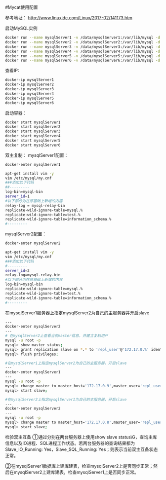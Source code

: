 #Mycat使用配置

参考地址：
http://www.linuxidc.com/Linux/2017-02/141173.htm

启动MySQL实例
```sh
docker run --name mysqlServer1 -v /data/mysqlServer1:/var/lib/mysql -d zhaojianhui129/mysql:8 --character-set-server=utf8 --collation-server=utf8_general_ci
docker run --name mysqlServer2 -v /data/mysqlServer2:/var/lib/mysql -d zhaojianhui129/mysql:8 --character-set-server=utf8 --collation-server=utf8_general_ci
docker run --name mysqlServer3 -v /data/mysqlServer3:/var/lib/mysql -d zhaojianhui129/mysql:8 --character-set-server=utf8 --collation-server=utf8_general_ci
docker run --name mysqlServer4 -v /data/mysqlServer4:/var/lib/mysql -d zhaojianhui129/mysql:8 --character-set-server=utf8 --collation-server=utf8_general_ci
docker run --name mysqlServer5 -v /data/mysqlServer5:/var/lib/mysql -d zhaojianhui129/mysql:8 --character-set-server=utf8 --collation-server=utf8_general_ci
docker run --name mysqlServer6 -v /data/mysqlServer6:/var/lib/mysql -d zhaojianhui129/mysql:8 --character-set-server=utf8 --collation-server=utf8_general_ci
```
查看IP:
```sh
docker-ip mysqlServer1
docker-ip mysqlServer2
docker-ip mysqlServer3
docker-ip mysqlServer4
docker-ip mysqlServer5
docker-ip mysqlServer6
```
启动容器：
```sh
docker start mysqlServer1
docker start mysqlServer2
docker start mysqlServer3
docker start mysqlServer4
docker start mysqlServer5
docker start mysqlServer6
```

双主复制：
mysqlServer1配置：
```sh
docker-enter mysqlServer1
```
```sh
apt-get install vim -y
vim /etc/mysql/my.cnf
###添加以下代码
##---------
log-bin=mysql-bin
server_id=1
#以下部分为在原基础上新增的内容
relay-log = mysql-relay-bin
replicate-wild-ignore-table=mysql.%
replicate-wild-ignore-table=test.%
replicate-wild-ignore-table=information_schema.%
#---------
```

mysqlServer2配置：
```sh
docker-enter mysqlServer2
```
```sh
apt-get install vim -y
vim /etc/mysql/my.cnf
###添加以下代码
#---------
server_id=2
relay-log=mysql-relay-bin
#以下部分为在原基础上新增的内容
log-bin=mysql-bin
replicate-wild-ignore-table=mysql.%
replicate-wild-ignore-table=test.%
replicate-wild-ignore-table=information_schema.%
#---------
```

在mysqlServer1服务器上指定mysqlServer2为自己的主服务器并开启slave
```sh
---
docker-enter mysqlServer2
---
# 在mysqlServer2上查看当前master信息，并建立复制用户
mysql -u root -p
mysql> show master status;
mysql> grant replication slave on *.* to 'repl_user'@'172.17.0.%' identified by '123456';
mysql> flush privileges;

#在mysqlServer1上指定mysqlServer2为自己的主服务器，开启slave
---
docker-enter mysqlServer1
---
mysql -u root -p
mysql> change master to master_host='172.17.0.9',master_user='repl_user',master_password='123456',master_log_file='mysql-bin.000001',master_log_pos=493;
mysql> start slave;

#在mysqlServer2上指定mysqlServer1为自己的主服务器，开启slave
---
docker-enter mysqlServer2
---
mysql -u root -p
mysql> change master to master_host='172.17.0.8',master_user='repl_user',master_password='123456',master_log_file='mysql-bin.000001',master_log_pos=493;
mysql> start slave;


```

检验双主互备
①通过分别在两台服务器上使用show slave status\G，查询主库信息以及IO进程、SQL进程工作状态。若两台服务器的查询结果都为Slave_IO_Running: Yes，Slave_SQL_Running: Yes；则表示当前双主互备状态正常。

②在mysqlServer1数据库上建库建表，检查mysqlServer2上是否同步正常；然后在mysqlServer2上建库建表，检查mysqlServer1上是否同步正常。 

